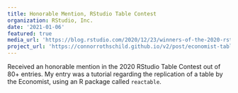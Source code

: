 ```yaml
---
title: Honorable Mention, RStudio Table Contest
organization: RStudio, Inc.
date: '2021-01-06'
featured: true
media_url: 'https://blog.rstudio.com/2020/12/23/winners-of-the-2020-rstudio-table-contest/'
project_url: 'https://connorrothschild.github.io/v2/post/economist-table-replication'
---
```


Received an honorable mention in the 2020 RStudio Table Contest out of 80+ entries. My entry was a tutorial regarding the replication of a table by the Economist, using an R package called `reactable`.

